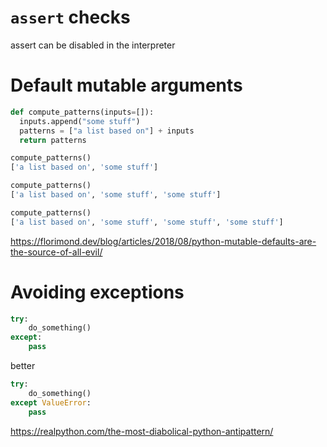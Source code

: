 # `assert` checks
assert can be disabled in the interpreter


# Default mutable arguments
```python
def compute_patterns(inputs=[]):
  inputs.append("some stuff")
  patterns = ["a list based on"] + inputs
  return patterns

compute_patterns()
['a list based on', 'some stuff']

compute_patterns()
['a list based on', 'some stuff', 'some stuff']

compute_patterns()
['a list based on', 'some stuff', 'some stuff', 'some stuff']
```
https://florimond.dev/blog/articles/2018/08/python-mutable-defaults-are-the-source-of-all-evil/


# Avoiding exceptions
```python
try:
    do_something()
except:
    pass
```
better
```python
try:
    do_something()
except ValueError:
    pass
```
https://realpython.com/the-most-diabolical-python-antipattern/
